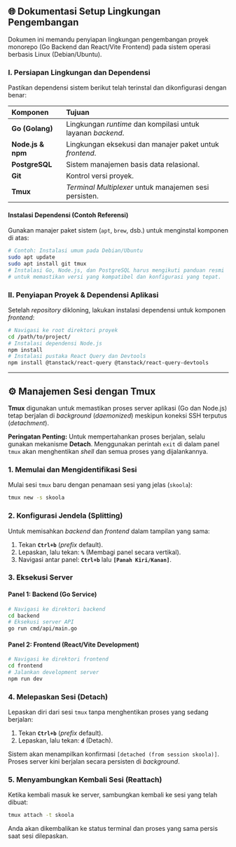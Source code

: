 ## 🌐 Dokumentasi Setup Lingkungan Pengembangan

Dokumen ini memandu penyiapan lingkungan pengembangan proyek monorepo (Go Backend dan React/Vite Frontend) pada sistem operasi berbasis Linux (Debian/Ubuntu).

### I. Persiapan Lingkungan dan Dependensi

Pastikan dependensi sistem berikut telah terinstal dan dikonfigurasi dengan benar:

| Komponen | Tujuan |
| :--- | :--- |
| **Go (Golang)** | Lingkungan *runtime* dan kompilasi untuk layanan *backend*. |
| **Node.js & npm** | Lingkungan eksekusi dan manajer paket untuk *frontend*. |
| **PostgreSQL** | Sistem manajemen basis data relasional. |
| **Git** | Kontrol versi proyek. |
| **Tmux** | *Terminal Multiplexer* untuk manajemen sesi persisten. |

#### Instalasi Dependensi (Contoh Referensi)

Gunakan manajer paket sistem (`apt`, `brew`, dsb.) untuk menginstal komponen di atas:

```bash
# Contoh: Instalasi umum pada Debian/Ubuntu
sudo apt update
sudo apt install git tmux
# Instalasi Go, Node.js, dan PostgreSQL harus mengikuti panduan resmi
# untuk memastikan versi yang kompatibel dan konfigurasi yang tepat.
```

### II. Penyiapan Proyek & Dependensi Aplikasi

Setelah *repository* dikloning, lakukan instalasi dependensi untuk komponen *frontend*:

```bash
# Navigasi ke root direktori proyek
cd /path/to/project/
# Instalasi dependensi Node.js
npm install
# Instalasi pustaka React Query dan Devtools
npm install @tanstack/react-query @tanstack/react-query-devtools
```

-----

## ⚙️ Manajemen Sesi dengan Tmux

**Tmux** digunakan untuk memastikan proses server aplikasi (Go dan Node.js) tetap berjalan di *background* (*daemonized*) meskipun koneksi SSH terputus (*detachment*).

**Peringatan Penting:** Untuk mempertahankan proses berjalan, selalu gunakan mekanisme **Detach**. Menggunakan perintah `exit` di dalam panel `tmux` akan menghentikan *shell* dan semua proses yang dijalankannya.

### 1\. Memulai dan Mengidentifikasi Sesi

Mulai sesi `tmux` baru dengan penamaan sesi yang jelas (`skoola`):

```bash
tmux new -s skoola
```

### 2\. Konfigurasi Jendela (Splitting)

Untuk memisahkan *backend* dan *frontend* dalam tampilan yang sama:

1.  Tekan **`Ctrl+b`** (*prefix* default).
2.  Lepaskan, lalu tekan: **`%`** (Membagi panel secara vertikal).
3.  Navigasi antar panel: **`Ctrl+b`** lalu **`[Panah Kiri/Kanan]`**.

### 3\. Eksekusi Server

#### Panel 1: Backend (Go Service)

```bash
# Navigasi ke direktori backend
cd backend
# Eksekusi server API
go run cmd/api/main.go
```

#### Panel 2: Frontend (React/Vite Development)

```bash
# Navigasi ke direktori frontend
cd frontend
# Jalankan development server
npm run dev
```

### 4\. Melepaskan Sesi (Detach)

Lepaskan diri dari sesi `tmux` tanpa menghentikan proses yang sedang berjalan:

1.  Tekan **`Ctrl+b`** (*prefix* default).
2.  Lepaskan, lalu tekan: **`d`** (Detach).

Sistem akan menampilkan konfirmasi `[detached (from session skoola)]`. Proses server kini berjalan secara persisten di *background*.

### 5\. Menyambungkan Kembali Sesi (Reattach)

Ketika kembali masuk ke server, sambungkan kembali ke sesi yang telah dibuat:

```bash
tmux attach -t skoola
```

Anda akan dikembalikan ke status terminal dan proses yang sama persis saat sesi dilepaskan.
